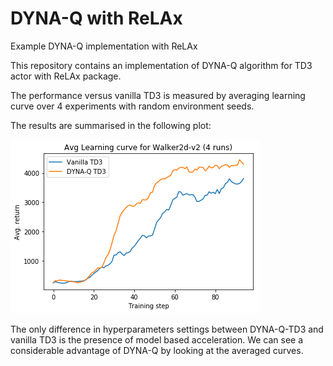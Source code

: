 # DYNA-Q with ReLAx
Example DYNA-Q implementation with ReLAx 

This repository contains an implementation of DYNA-Q algorithm for TD3 actor with ReLAx package.

The performance versus vanilla TD3 is measured by averaging learning curve over 4 experiments with random environment seeds.

The results are summarised in the following plot:

![dyna_q_benchmark](https://github.com/nslyubaykin/relax_dyna_q_example/blob/master/walker2d_benchmark.png)

The only difference in hyperparameters settings between DYNA-Q-TD3 and vanilla TD3 is the presence of model based acceleration. We can see a considerable advantage of DYNA-Q by looking at the averaged curves.
